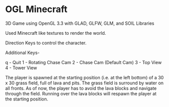 # OGL Minecraft

3D Game using OpenGL 3.3 with GLAD, GLFW, GLM, and SOIL Libraries

Used Minecraft like textures to render the world.

Direction Keys to control the character.

Additional Keys- 

q - Quit
1 - Rotating Chase Cam
2 - Chase Cam (Default Cam)
3 - Top View
4 - Tower View

The player is spawned at the starting position (i.e. at the left bottom) of a 30 x 30 grass field, full of lava and pits. The grass field is surround by water on all fronts. As of now, the player has to avoid the lava blocks and navigate through the field. Running over the lava blocks will respawn the player at the starting position.
